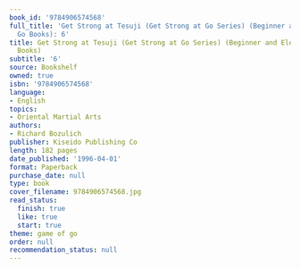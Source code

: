 ```yaml
---
book_id: '9784906574568'
full_title: 'Get Strong at Tesuji (Get Strong at Go Series) (Beginner and Elementary
  Go Books): 6'
title: Get Strong at Tesuji (Get Strong at Go Series) (Beginner and Elementary Go
  Books)
subtitle: '6'
source: Bookshelf
owned: true
isbn: '9784906574568'
language:
- English
topics:
- Oriental Martial Arts
authors:
- Richard Bozulich
publisher: Kiseido Publishing Co
length: 182 pages
date_published: '1996-04-01'
format: Paperback
purchase_date: null
type: book
cover_filename: 9784906574568.jpg
read_status:
  finish: true
  like: true
  start: true
theme: game of go
order: null
recommendation_status: null
---
```



